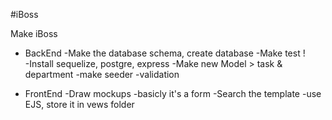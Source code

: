 #iBoss

Make iBoss

- BackEnd
  -Make the database schema, create database
  -Make test !  
  -Install sequelize, postgre, express
  -Make new Model > task & department
  -make seeder
  -validation

- FrontEnd
  -Draw mockups
  -basicly it's a form 
  -Search the template
  -use EJS, store it in vews folder

